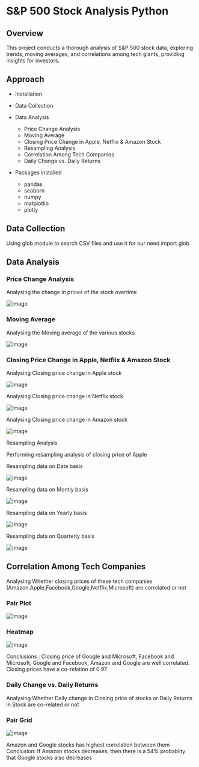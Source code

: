 # S&P 500 Stock Analysis Python

## Overview
This project conducts a thorough analysis of S&P 500 stock data, exploring trends, moving averages, and correlations among tech giants, providing insights for investors.

## Approach

- Installation
- Data Collection
- Data Analysis
    - Price Change Analysis
    - Moving Average
    - Closing Price Change in Apple, Netflix & Amazon Stock
    - Resampling Analysis
    - Correlation Among Tech Companies
    - Daily Change vs. Daily Returns
      
- Packages installed
    - pandas
    - seaborn
    - numpy
    - matplotlib
    - plotly

## Data Collection

Using glob module to search CSV files and use it for our need
import glob

## Data Analysis

### Price Change Analysis
Analysing the change in prices of the stock overtime

![image](https://github.com/user-attachments/assets/1eecb172-5b6c-48a0-a23e-1532ae279a5e)

### Moving Average
Analysing the Moving average of the various stocks 

![image](https://github.com/user-attachments/assets/ce360804-3584-4cb9-8e8f-ef9f1259634b)

### Closing Price Change in Apple, Netflix & Amazon Stock

Analysing Closing price change in Apple stock 

![image](https://github.com/user-attachments/assets/19e19413-287a-443b-8aff-8b92fd44fca6)

Analysing Closing price change in Netflix stock

![image](https://github.com/user-attachments/assets/3089493b-ae56-4d3a-9935-105ad93ab9b0)

Analysing Closing price change in Amazon stock

![image](https://github.com/user-attachments/assets/6c1ba282-65c6-4f65-8ba7-5497befa7b7a)

Resampling Analysis

Performing resampling analysis of closing price of Apple 

Resampling data on Date basis

![image](https://github.com/user-attachments/assets/8606a488-4cca-4586-a3a9-ea27af7bffe0)

Resampling data on Montly basis

![image](https://github.com/user-attachments/assets/35d2be62-897a-472b-8a16-34be8d1c9d75)

Resampling data on Yearly basis

![image](https://github.com/user-attachments/assets/01120b49-5bd0-4599-81dc-e8f162fa078d)

Resampling data on Quarterly basis

![image](https://github.com/user-attachments/assets/3c420252-d3d4-42bd-b18c-4a34783e98c2)

## Correlation Among Tech Companies

Analysing Whether closing prices of these tech companies (Amazon,Apple,Facebook,Google,Netflix,Microsoft) are correlated or not

### Pair Plot
![image](https://github.com/user-attachments/assets/8d8cc46d-7349-44ea-9fa2-7cef10492c46)

### Heatmap

![image](https://github.com/user-attachments/assets/7d048795-e214-4403-92ec-b5334f168935)

Conclusions : Closing price of Google and Microsoft, Facebook and Microsoft, Google and Facebook, Amazon and Google are well correlated. Closing prices have a co-relation of 0.97

### Daily Change vs. Daily Returns

Analysing Whether Daily change in Closing price of stocks or Daily Returns in Stock are co-related or not

### Pair Grid

![image](https://github.com/user-attachments/assets/7d6df872-c980-4def-8f14-8d85337d0327)

Amazon and Google stocks has highest correlation between them
Conclusion: If Amazon stocks decreases, then there is a 54% probablity that Google stocks also decreases
